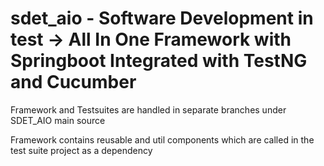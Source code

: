 # sdet_aio - Software Development in test -> All In One Framework with Springboot Integrated with TestNG and Cucumber
Framework and Testsuites are handled in separate branches under SDET_AIO main source

Framework contains reusable and util components which are called in the test suite project as a dependency
